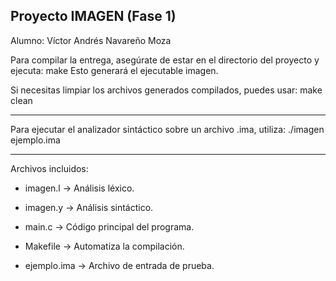 ## Proyecto IMAGEN (Fase 1)

Alumno: Víctor Andrés Navareño Moza


Para compilar la entrega, asegúrate de estar en el directorio del proyecto y ejecuta:
make
Esto generará el ejecutable imagen.

Si necesitas limpiar los archivos generados compilados, puedes usar:
make clean

--- 
Para ejecutar el analizador sintáctico sobre un archivo .ima, utiliza:
./imagen ejemplo.ima

---
Archivos incluidos:

- imagen.l → Análisis léxico.

- imagen.y → Análisis sintáctico.

- main.c → Código principal del programa.

- Makefile → Automatiza la compilación.

- ejemplo.ima → Archivo de entrada de prueba.
